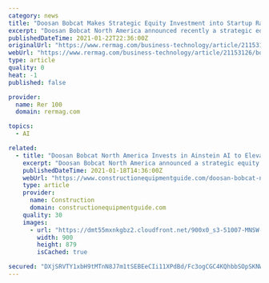 ```yaml
---
category: news
title: "Doosan Bobcat Makes Strategic Equity Investment into Startup Radar Technologies Company"
excerpt: "Doosan Bobcat North America announced recently a strategic equity investment with Ainstein AI Inc., a startup radar technologies company located in Lawrence, Kan., to continue the development of next-generation radar sensor systems for Bobcat equipment."
publishedDateTime: 2021-01-22T22:36:00Z
originalUrl: "https://www.rermag.com/business-technology/article/21153126/bobcat-co-doosan-bobcat-makes-strategic-equity-investment-into-startup-radar-technologies-company"
webUrl: "https://www.rermag.com/business-technology/article/21153126/bobcat-co-doosan-bobcat-makes-strategic-equity-investment-into-startup-radar-technologies-company"
type: article
quality: 0
heat: -1
published: false

provider:
  name: Rer 100
  domain: rermag.com

topics:
  - AI

related:
  - title: "Doosan Bobcat North America Invests in Ainstein AI to Elevate Radar-Sensing Solutions"
    excerpt: "Doosan Bobcat North America announced a strategic equity investment with Ainstein AI Inc. , a startup radar technologies company located in Lawrence, Kan., to continue the development of next-generation radar sensor systems for Bobcat equipment solutions."
    publishedDateTime: 2021-01-18T14:36:00Z
    webUrl: "https://www.constructionequipmentguide.com/doosan-bobcat-north-america-invests-in-ainstein-ai-to-elevate-radar-sensing-solutions/51007"
    type: article
    provider:
      name: Construction
      domain: constructionequipmentguide.com
    quality: 30
    images:
      - url: "https://dmt55mxnkgbz2.cloudfront.net/900x0_s3-51007-MNSW-DOOS-AINSTEIN.jpg"
        width: 900
        height: 879
        isCached: true

secured: "DXjSRVTY1xbH9tMTnN8J7m1tSEBEeCIi11XPdBd/Fc3ogCGC4KQhbbSOpSKNWHONMtW+CtuHJgehDAWd58CnXokZ4jvu/jMu74UpCuQ+WEdj6wD2EotYaQHfH+S8BXLw05J8rfnrDpzjBJ8klgM++SfVXNVu4KzHbgYPD4kkN7Q9GsUpyyIOxhxd9VeKh8RcLM9gg2XPdnZY3uPu0lj0A0n/pukPGl83EyFWsj4nCtwVwrw3uLr3LtIvYjqck56/dOIBNvQ2fPBd0tNW7lgw7hsL3zsyXlQj4wcUAsTR2qvsu2GxKwuImM6BFdPuas5u8WaFdXVVCKyWToJ7CrgLotVIQNvJbnhKkDEDu9vvj74=;I4ojfvvJTBao8/BnOQQ/eQ=="
---
```


